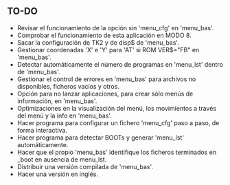 TO-DO
-----
- Revisar el funcionamiento de la opción sin 'menu_cfg' en 'menu_bas'.
- Comprobar el funcionamiento de esta aplicación en MODO 8.
- Sacar la configuración de TK2 y de disp$ de 'menu_bas'.
- Gestionar coordenadas 'X' e 'Y' para 'AT' si ROM VER$="FB" en 'menu_bas'.
- Detectar automáticamente el número de programas en 'menu_lst' dentro de 'menu_bas'.
- Gestionar el control de errores en 'menu_bas' para archivos no disponibles, ficheros vacíos y otros.
- Opción para no lanzar aplicaciones, para crear sólo menús de información, en 'menu_bas'.
- Optimizaciones en la visualización del menú, los movimientos a través del menú y la info en 'menu_bas'.
- Hacer programa para configurar un fichero 'menu_cfg' paso a paso, de forma interactiva.
- Hacer programa para detectar BOOTs y generar 'menu_lst' automáticamente.
- Hacer que el propio 'menu_bas' identifique los ficheros terminados en _boot en ausencia de menu_lst.
- Distribuir una versión compilada de 'menu_bas'.
- Hacer una versión en inglés.